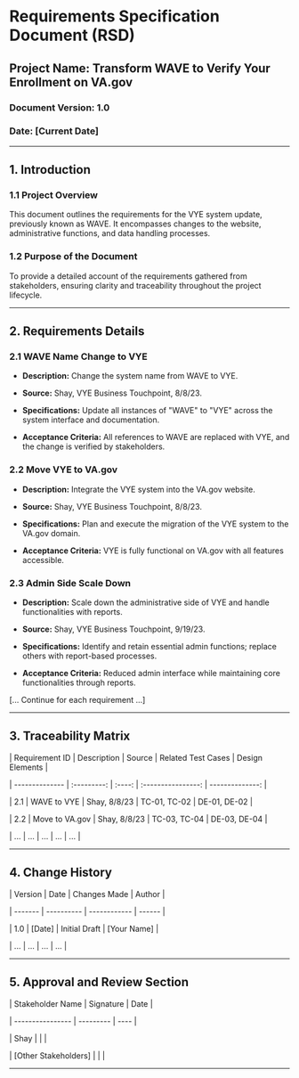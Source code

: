 # Requirements Specification Document (RSD) 

  

## Project Name: Transform WAVE to Verify Your Enrollment on VA.gov  

### Document Version: 1.0 

### Date: [Current Date] 

  

--- 

  

## 1. Introduction 

  

### 1.1 Project Overview 

This document outlines the requirements for the VYE system update, previously known as WAVE. It encompasses changes to the website, administrative functions, and data handling processes. 

  

### 1.2 Purpose of the Document 

To provide a detailed account of the requirements gathered from stakeholders, ensuring clarity and traceability throughout the project lifecycle. 

  

--- 

  

## 2. Requirements Details 

  

### 2.1 WAVE Name Change to VYE 

- **Description:** Change the system name from WAVE to VYE. 

- **Source:** Shay, VYE Business Touchpoint, 8/8/23. 

- **Specifications:** Update all instances of "WAVE" to "VYE" across the system interface and documentation. 

- **Acceptance Criteria:** All references to WAVE are replaced with VYE, and the change is verified by stakeholders. 

  

### 2.2 Move VYE to VA.gov 

- **Description:** Integrate the VYE system into the VA.gov website. 

- **Source:** Shay, VYE Business Touchpoint, 8/8/23. 

- **Specifications:** Plan and execute the migration of the VYE system to the VA.gov domain. 

- **Acceptance Criteria:** VYE is fully functional on VA.gov with all features accessible. 

  

### 2.3 Admin Side Scale Down 

- **Description:** Scale down the administrative side of VYE and handle functionalities with reports. 

- **Source:** Shay, VYE Business Touchpoint, 9/19/23. 

- **Specifications:** Identify and retain essential admin functions; replace others with report-based processes. 

- **Acceptance Criteria:** Reduced admin interface while maintaining core functionalities through reports. 

  

[... Continue for each requirement ...] 

  

--- 

  

## 3. Traceability Matrix 

  

| Requirement ID | Description | Source | Related Test Cases | Design Elements | 

| -------------- | :---------: | :----: | :----------------: | --------------: | 

| 2.1            | WAVE to VYE | Shay, 8/8/23 | TC-01, TC-02 | DE-01, DE-02    | 

| 2.2            | Move to VA.gov | Shay, 8/8/23 | TC-03, TC-04 | DE-03, DE-04 | 

| ...            | ...         | ...    | ...                | ...             | 

  

--- 

  

## 4. Change History 

  

| Version | Date       | Changes Made | Author | 

| ------- | ---------- | ------------ | ------ | 

| 1.0     | [Date]     | Initial Draft | [Your Name] | 

| ...     | ...        | ...          | ...    | 

  

--- 

  

## 5. Approval and Review Section 

  

| Stakeholder Name | Signature | Date | 

| ---------------- | --------- | ---- | 

| Shay             |           |      | 

| [Other Stakeholders] |       |      | 

  

--- 
